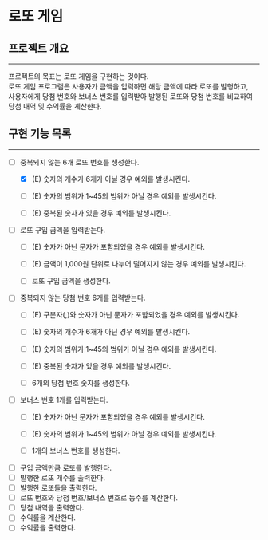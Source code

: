 # 로또 게임

## 프로젝트 개요
- - - 
프로젝트의 목표는 로또 게임을 구현하는 것이다.  
로또 게임 프로그램은 사용자가 금액을 입력하면 해당 금액에 따라 로또를 발행하고,   
사용자에게 당첨 번호와 보너스 번호를 입력받아 발행된 로또와 당첨 번호를 비교하여 당첨 내역 및 수익률을 계산한다.


## 구현 기능 목록
- - - 
- [ ] 중복되지 않는 6개 로또 번호를 생성한다.
  - [x] (E) 숫자의 개수가 6개가 아닐 경우 예외를 발생시킨다.
  - [ ] (E) 숫자의 범위가 1~45의 범위가 아닐 경우 예외를 발생시킨다.
  - [ ] (E) 중복된 숫자가 있을 경우 예외를 발생시킨다.
    

- [ ] 로또 구입 금액을 입력받는다.
  - [ ] (E) 숫자가 아닌 문자가 포함되었을 경우 예외를 발생시킨다.
  - [ ] (E) 금액이 1,000원 단위로 나누어 떨어지지 않는 경우 예외를 발생시킨다.
  - [ ] 로또 구입 금액을 생성한다.


- [ ] 중복되지 않는 당첨 번호 6개를 입력받는다.
  - [ ] (E) 구분자(,)와 숫자가 아닌 문자가 포함되었을 경우 예외를 발생시킨다.
  - [ ] (E) 숫자의 개수가 6개가 아닌 경우 예외를 발생시킨다.
  - [ ] (E) 숫자의 범위가 1~45의 범위가 아닐 경우 예외를 발생시킨다.
  - [ ] (E) 중복된 숫자가 있을 경우 예외를 발생시킨다.
  - [ ] 6개의 당첨 번호 숫자를 생성한다.


- [ ] 보너스 번호 1개를 입력받는다.
  - [ ] (E) 숫자가 아닌 문자가 포함되었을 경우 예외를 발생시킨다.
  - [ ] (E) 숫자의 범위가 1~45의 범위가 아닐 경우 예외를 발생시킨다.
  - [ ] 1개의 보너스 번호를 생성한다.


- [ ] 구입 금액만큼 로또를 발행한다.
- [ ] 발행한 로또 개수를 출력한다.
- [ ] 발행한 로또들을 출력한다.
- [ ] 로또 번호와 당첨 번호/보너스 번호로 등수를 계산한다.
- [ ] 당첨 내역을 출력한다.
- [ ] 수익률을 계산한다.
- [ ] 수익률을 출력한다.